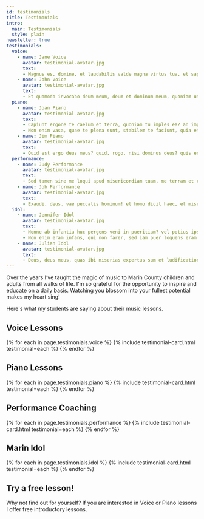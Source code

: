 ```yaml
---
id: testimonials
title: Testimonials
intro:
  main: Testimonials
  style: plain
newsletter: true
testimonials:
  voice:
    - name: Jane Voice
      avatar: testimonial-avatar.jpg 
      text:
      - Magnus es, domine, et laudabilis valde magna virtus tua, et sapientiae tuae non est numerus. et laudare te vult homo, aliqua portio creaturae tuae, et homo circumferens mortalitem suam, circumferens testimonium peccati sui et testimonium, quia superbis resistis et tamen laudare te vult homo, aliqua portio creaturae tuae.
    - name: John Voice
      avatar: testimonial-avatar.jpg 
      text:
      - Et quomodo invocabo deum meum, deum et dominum meum, quoniam utique inme ipsum eum invocabo, cum invocabo eum? et quis locus est in me, quoveniat in me deus meus? quo deus veniat in me, deus, qui fecit caelum et terram?
  piano:
    - name: Joan Piano
      avatar: testimonial-avatar.jpg
      text:
      - Capiunt ergone te caelum et terra, quoniam tu imples ea? an imples et restat, quoniam non te capiunt? et quo refundis quidquid impleto caeloet terra restat ex te? an non opus habes, ut quoquam continearis, qui contines omnia, quoniam quae imples continendo imples?
      - Non enim vasa, quae te plena sunt, stabilem te faciunt, quia etsi frangantur non effunderis.
    - name: Jim Piano
      avatar: testimonial-avatar.jpg
      text:
      - Quid est ergo deus meus? quid, rogo, nisi dominus deus? quis enim dominus praeter dominum? aut quis deus praeter deum nostrum? summe, optime, potentissime, omnipotentissime, misericordissime et iustissime, secretissime et praesentissime, pulcherrime et fortissime,stabilis et inconprehensibilis, inmutabilis, mutans omnia, numquam novus, numquam vetus, innovans omnia.
  performance:
    - name: Judy Performance
      avatar: testimonial-avatar.jpg
      text:
      - Sed tamen sine me loqui apud misericordiam tuam, me terram et cinerem,sine tamen loqui, quoniam ecce misericordia tua est, non homo, inrisormeus, cui loquor. et tu fortasse inrides me, sed conversus misereberismei. quid enim est quod volo dicere, domine, nisi quia nescio, unde venerim huc, in istam, dico vitam mortalem, an mortalem vitalem? nescio. et susceperunt me consolationes miserationum tuarum, sicut audivi a parentibus carnis meae, ex quo et in qua me formasti in tempore; non enim ego memini.
    - name: Job Performance
      avatar: testimonial-avatar.jpg
      text:
      - Exaudi, deus. vae peccatis hominum! et homo dicit haec, et misereris eius, quoniam tu fecisti eum et peccatum non fecisti in eo. quis me commemorat peccatum infantiae meae, quoniam nemo mundus a peccato coram te, nec infans, cuius est unius diei vita super terram? quis me commemorat? an quilibet tantillus nunc parvulus, in quo video quod non memini de me?
  idol:
    - name: Jennifer Idol
      avatar: testimonial-avatar.jpg
      text:
      - Nonne ab infantia huc pergens veni in pueritiam? vel potius ipsa in me venit et successit infantiae? nec discessit illa quo enim abiit? et tamen iam non erat.
      - Non enim eram infans, qui non farer, sed iam puer loquens eram. et memini hoc, et unde loqui didiceram, post adverti. non enim docebant me maiores homines, praebentes mihi verba certo aliquo ordine doctrinae sicut paulo post litteras, sed ego ipse mente, quam dedisti mihi, deus meus, cum gemitibus et vocibus variis et variis membrorum motibus edere vellem sensa cordis mei, ut voluntati pareretur
    - name: Julian Idol
      avatar: testimonial-avatar.jpg
      text:
      - Deus, deus meus, quas ibi miserias expertus sum et ludificationes, quandoquidem recte mihi vivere puero id proponebatur, obtemperare monentibus, ut in hoc saeculo florerem, et excellerem linguosis artibus, ad honorem hominum et falsas divitias famulantibus. inde in scholam datus sum, ut discerem litteras, in quibus quid utilitatis esset ignorabam miser. et tamen, si segnis in discendo essem, vapulabam.
---
```


Over the years I’ve taught the magic of music to Marin County children and adults from all walks of life. I'm so grateful for the opportunity to inspire and educate on a daily basis. Watching you blossom into your fullest potential makes my heart sing!

Here's what my students are saying about their music lessons.

## Voice Lessons

{% for each in page.testimonials.voice %}
{% include testimonial-card.html testimonial=each %}
{% endfor %}

## Piano Lessons

{% for each in page.testimonials.piano %}
{% include testimonial-card.html testimonial=each %}
{% endfor %}

## Performance Coaching

{% for each in page.testimonials.performance %}
{% include testimonial-card.html testimonial=each %}
{% endfor %}

## Marin Idol

{% for each in page.testimonials.idol %}
{% include testimonial-card.html testimonial=each %}
{% endfor %}

## Try a free lesson!

Why not find out for yourself? If you are interested in Voice or Piano lessons I offer free introductory lessons.